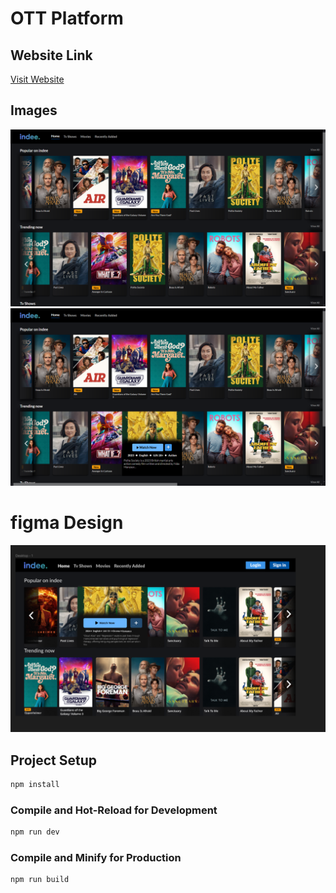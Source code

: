 # OTT Platform 

## Website Link
<a href="https://665db5abff9037000884d3b8--rad-biscochitos-08d778.netlify.app/" target="_blank"> Visit Website </a>

## Images 
<img src="https://raw.githubusercontent.com/Nitin-M-1/OTT-Platform-/master/ProjectInformation/img1.png" alt="" />
<img src="https://raw.githubusercontent.com/Nitin-M-1/OTT-Platform-/master/ProjectInformation/img2.png" alt="" />

# figma Design 
<img src="https://raw.githubusercontent.com/Nitin-M-1/OTT-Platform-/master/ProjectInformation/image.png" alt="" />

## Project Setup

```sh
npm install
```

### Compile and Hot-Reload for Development

```sh
npm run dev
```

### Compile and Minify for Production

```sh
npm run build
```
